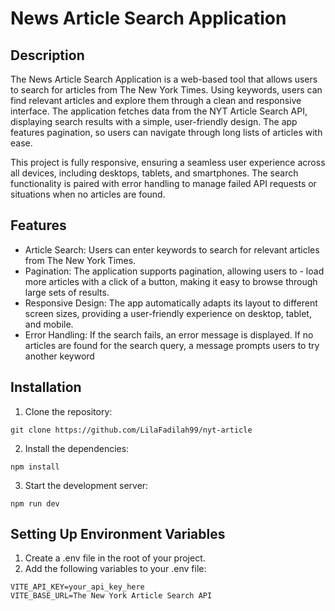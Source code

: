 # News Article Search Application

## Description

The News Article Search Application is a web-based tool that allows users to search for articles from The New York Times. Using keywords, users can find relevant articles and explore them through a clean and responsive interface. The application fetches data from the NYT Article Search API, displaying search results with a simple, user-friendly design. The app features pagination, so users can navigate through long lists of articles with ease.

This project is fully responsive, ensuring a seamless user experience across all devices, including desktops, tablets, and smartphones. The search functionality is paired with error handling to manage failed API requests or situations when no articles are found.

## Features

- Article Search: Users can enter keywords to search for relevant articles from The New York Times.
- Pagination: The application supports pagination, allowing users to - load more articles with a click of a button, making it easy to browse through large sets of results.
- Responsive Design: The app automatically adapts its layout to different screen sizes, providing a user-friendly experience on desktop, tablet, and mobile.
- Error Handling: If the search fails, an error message is displayed. If no articles are found for the search query, a message prompts users to try another keyword

## Installation

1. Clone the repository:

```
git clone https://github.com/LilaFadilah99/nyt-article
```

2. Install the dependencies:

```
npm install
```

3. Start the development server:

```
npm run dev
```

## Setting Up Environment Variables

1. Create a .env file in the root of your project.
2. Add the following variables to your .env file:

```
VITE_API_KEY=your_api_key_here
VITE_BASE_URL=The New York Article Search API
```
